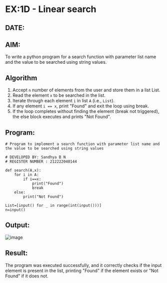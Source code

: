 # EX:1D - Linear search
## DATE:

## AIM:
To write a python program for a search function with parameter list name and the value to be searched using string values.

## Algorithm

1. Accept `n` number of elements from the user and store them in a list List.
2. Read the element `x` to be searched in the list.
3. Iterate through each element `i` in list `A` (i.e., `List`).
4. If any element `i == x`, print "Found" and exit the loop using break.
5. If the loop completes without finding the element (break not triggered), the else block executes and prints "Not Found".

## Program:
```
# Program to implement a search function with parameter list name and the value to be searched using string values

# DEVELOPED BY: Sandhya B N
# REGISTER NUMBER : 212222040144

def search(A,x):
    for i in A:
        if i==x:
            print("Found")
            break
    else:
        print("Not Found")
        
List=[input() for _ in range(int(input()))]
n=input()
```

## Output:

![image](https://github.com/user-attachments/assets/875111cd-10b6-4089-ab97-473603014ba5)


## Result:

The program was executed successfully, and it correctly checks if the input element is present in the list, printing "Found" if the element exists or "Not Found" if it does not.
